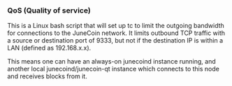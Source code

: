 ### QoS (Quality of service) ###

This is a Linux bash script that will set up tc to limit the outgoing bandwidth for connections to the JuneCoin network. It limits outbound TCP traffic with a source or destination port of 9333, but not if the destination IP is within a LAN (defined as 192.168.x.x).

This means one can have an always-on junecoind instance running, and another local junecoind/junecoin-qt instance which connects to this node and receives blocks from it.
